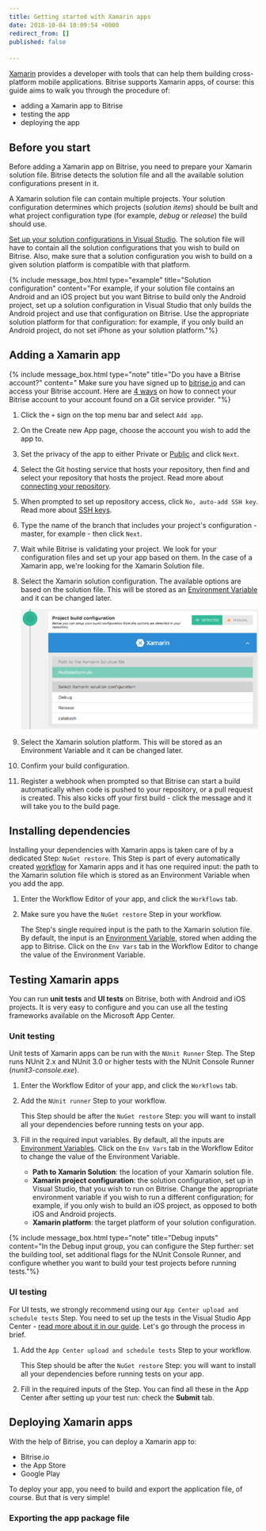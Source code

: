 ```yaml
---
title: Getting started with Xamarin apps
date: 2018-10-04 10:09:54 +0000
redirect_from: []
published: false

---
```

[Xamarin](/tutorials/xamarin/index/) provides a developer with tools that can help them building cross-platform mobile applications. Bitrise supports Xamarin apps, of course: this guide aims to walk you through the procedure of:

* adding a Xamarin app to Bitrise
* testing the app
* deploying the app

## Before you start

Before adding a Xamarin app on Bitrise, you need to prepare your Xamarin solution file. Bitrise detects the solution file and all the available solution configurations present in it. 

A Xamarin solution file can contain multiple projects. Your solution configuration determines which projects (_solution items_) should be built and what project configuration type (for example, _debug_ or _release_) the build should use. 

 [Set up your solution configurations in Visual Studio](https://docs.microsoft.com/en-us/appcenter/build/xamarin/ios/solution-configuration-mappings). The solution file will have to contain all the solution configurations that you wish to build on Bitrise. Also, make sure that a solution configuration you wish to build on a given solution platform is compatible with that platform. 

{% include message_box.html type="example" title="Solution configuration" content="For example, if your solution file contains an Android and an iOS project but you want Bitrise to build only the Android project, set up a solution configuration in Visual Studio that only builds the Android project and use that configuration on Bitrise. Use the appropriate solution platform for that configuration: for example, if you only build an Android project, do not set iPhone as your solution platform."%}

## Adding a Xamarin app

{% include message_box.html type="note" title="Do you have a Bitrise account?" content=" Make sure you have signed up to [bitrise.io](https://www.bitrise.io) and can access your Bitrise account. Here are [4 ways](https://devcenter.bitrise.io/getting-started/index#signing-up-to-bitrise) on how to connect your Bitrise account to your account found on a Git service provider. "%}

 1. Click the `+` sign on the top menu bar and select `Add app`.
 2. On the Create new App page, choose the account you wish to add the app to.
 3. Set the privacy of the app to either Private or [Public](/getting-started/adding-a-new-app/public-apps) and click `Next`.
 4. Select the Git hosting service that hosts your repository, then find and select your repository that hosts the project. Read more about [connecting your repository](/getting-started/adding-a-new-app/connecting-your-repository).
 5. When prompted to set up repository access, click `No, auto-add SSH key`. Read more about [SSH keys](/getting-started/adding-a-new-app/setting-up-ssh-keys/).
 6. Type the name of the branch that includes your project's configuration - master, for example - then click `Next`.
 7. Wait while Bitrise is validating your project. We look for your configuration files and set up your app based on them. In the case of a Xamarin app, we're looking for the Xamarin Solution file.
 8. Select the Xamarin solution configuration. The available options are based on the solution file. This will be stored as an [Environment Variable](https://devcenter.bitrise.io/builds/env-vars-secret-env-vars/) and it can be changed later.

    ![](/img/xamarin-setup-config.png)
 9. Select the Xamarin solution platform. This will be stored as an Environment Variable and it can be changed later.
10. Confirm your build configuration.
11. Register a webhook when prompted so that Bitrise can start a build automatically when code is pushed to your repository, or a pull request is created. This also kicks off your first build - click the message and it will take you to the build page.

## Installing dependencies

Installing your dependencies with Xamarin apps is taken care of by a dedicated Step: `NuGet restore`. This Step is part of every automatically created [workflow](/getting-started/getting-started-workflows/) for Xamarin apps and it has one required input: the path to the Xamarin solution file which is stored as an Environment Variable when you add the app. 

1. Enter the Workflow Editor of your app, and click the `Workflows` tab. 
2. Make sure you have the `NuGet restore` Step in your workflow. 

   The Step's single required input is the path to the Xamarin solution file. By default, the input is an [Environment Variable](/getting-started/getting-started-steps/#environment-variables-as-step-inputs), stored when adding the app to Bitrise. Click on the `Env Vars` tab in the Workflow Editor to change the value of the Environment Variable.

## Testing Xamarin apps 

You can run **unit tests** and **UI tests** on Bitrise, both with Android and iOS projects. It is very easy to configure and you can use all the testing frameworks available on the Microsoft App Center. 

### Unit testing 

Unit tests of Xamarin apps can be run with the `NUnit Runner` Step. The Step runs NUnit 2.x and NUnit 3.0 or higher tests with the NUnit Console Runner (_nunit3-console.exe_). 

1. Enter the Workflow Editor of your app, and click the `Workflows` tab. 
2. Add the `NUnit runner` Step to your workflow. 

   This Step should be after the `NuGet restore` Step: you will want to install all your dependencies before running tests on your app. 
3. Fill in the required input variables. By default, all the inputs are [Environment Variables](/getting-started/getting-started-steps/#environment-variables-as-step-inputs). Click on the `Env Vars` tab in the Workflow Editor to change the value of the Environment Variable.
   * **Path to Xamarin Solution**: the location of your Xamarin solution file. 
   * **Xamarin project configuration**: the solution configuration, set up in Visual Studio, that you wish to run on Bitrise. Change the appropriate environment variable if you wish to run a different configuration; for example, if you only wish to build an iOS project, as opposed to both iOS and Android projects.  
   * **Xamarin platform**: the target platform of your solution configuration. 

{% include message_box.html type="note" title="Debug inputs" content="In the Debug input group, you can configure the Step further: set the building tool, set additional flags for the NUnit Console Runner, and configure whether you want to build your test projects before running tests."%} 

### UI testing 

For UI tests, we strongly recommend using our `App Center upload and schedule tests` Step. You need to set up the tests in the Visual Studio App Center - [read more about it in our guide](/testing/run-your-tests-in-the-app-center/). Let's go through the process in brief.

1. Add the `App Center upload and schedule tests` Step to your workflow. 

   This Step should be after the `NuGet restore` Step: you will want to install all your dependencies before running tests on your app. 
2. Fill in the required inputs of the Step. You can find all these in the App Center after setting up your test run: check the **Submit** tab.

## Deploying Xamarin apps 

With the help of Bitrise, you can deploy a Xamarin app to:

* Bitrise.io 
* the App Store
* Google Play

To deploy your app, you need to build and export the application file, of course. But that is very simple!

### Exporting the app package file 
